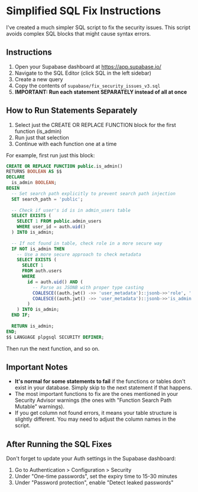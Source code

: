 # Simplified SQL Fix Instructions

I've created a much simpler SQL script to fix the security issues. This script avoids complex SQL blocks that might cause syntax errors.

## Instructions

1. Open your Supabase dashboard at https://app.supabase.io/
2. Navigate to the SQL Editor (click SQL in the left sidebar)
3. Create a new query
4. Copy the contents of `supabase/fix_security_issues_v3.sql`
5. **IMPORTANT: Run each statement SEPARATELY instead of all at once**

## How to Run Statements Separately

1. Select just the CREATE OR REPLACE FUNCTION block for the first function (is_admin)
2. Run just that selection
3. Continue with each function one at a time

For example, first run just this block:

```sql
CREATE OR REPLACE FUNCTION public.is_admin()
RETURNS BOOLEAN AS $$
DECLARE
  is_admin BOOLEAN;
BEGIN
  -- Set search path explicitly to prevent search path injection
  SET search_path = 'public';
  
  -- Check if user's id is in admin_users table
  SELECT EXISTS (
    SELECT 1 FROM public.admin_users
    WHERE user_id = auth.uid()
  ) INTO is_admin;
  
  -- If not found in table, check role in a more secure way
  IF NOT is_admin THEN
    -- Use a more secure approach to check metadata
    SELECT EXISTS (
      SELECT 1
      FROM auth.users
      WHERE 
        id = auth.uid() AND (
          -- Parse as JSONB with proper type casting
          COALESCE((auth.jwt() ->> 'user_metadata')::jsonb->>'role', '') = 'admin' OR
          COALESCE((auth.jwt() ->> 'user_metadata')::jsonb->>'is_admin', '') = 'true'
        )
    ) INTO is_admin;
  END IF;
  
  RETURN is_admin;
END;
$$ LANGUAGE plpgsql SECURITY DEFINER;
```

Then run the next function, and so on.

## Important Notes

- **It's normal for some statements to fail** if the functions or tables don't exist in your database. Simply skip to the next statement if that happens.
- The most important functions to fix are the ones mentioned in your Security Advisor warnings (the ones with "Function Search Path Mutable" warnings).
- If you get column not found errors, it means your table structure is slightly different. You may need to adjust the column names in the script.

## After Running the SQL Fixes

Don't forget to update your Auth settings in the Supabase dashboard:

1. Go to Authentication > Configuration > Security
2. Under "One-time passwords", set the expiry time to 15-30 minutes
3. Under "Password protection", enable "Detect leaked passwords"